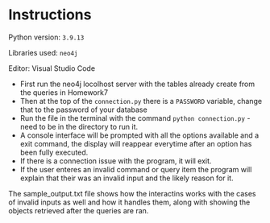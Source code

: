 # Instructions

Python version: `3.9.13`

Libraries used: `neo4j`

Editor: Visual Studio Code

- First run the neo4j locolhost server with the tables already create from the queries in Homework7
- Then at the top of the `connection.py` there is a `PASSWORD` variable, change that to the password of your database
- Run the file in the terminal with the command `python connection.py` - need to be in the directory to run it.
- A console interface will be prompted with all the options available and a exit command, the display will reappear everytime after an option has been fully executed.
- If there is a connection issue with the program, it will exit.
- If the user enteres an invalid command or query item the program will explain that their was an invalid input and the likely reason for it.

The sample_output.txt file shows how the interactins works with the cases of invalid inputs as well and how it handles them, along with showing the objects retrieved after the queries are ran.